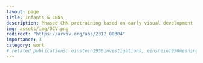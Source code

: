 ```yaml
---
layout: page
title: Infants & CNNs
description: Phased CNN pretraining based on early visual development
img: assets/img/DCV.png
redirect: "https://arxiv.org/abs/2312.00304"
importance: 3
category: work
# related_publications: einstein1956investigations, einstein1950meaning
---
```

